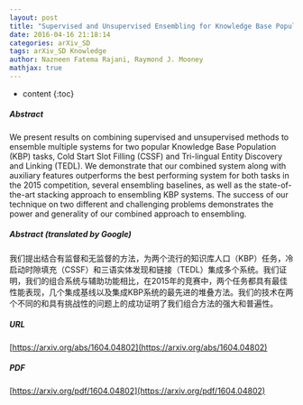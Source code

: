 ```yaml
---
layout: post
title: "Supervised and Unsupervised Ensembling for Knowledge Base Population"
date: 2016-04-16 21:18:14
categories: arXiv_SD
tags: arXiv_SD Knowledge
author: Nazneen Fatema Rajani, Raymond J. Mooney
mathjax: true
---
```


* content
{:toc}

##### Abstract
We present results on combining supervised and unsupervised methods to ensemble multiple systems for two popular Knowledge Base Population (KBP) tasks, Cold Start Slot Filling (CSSF) and Tri-lingual Entity Discovery and Linking (TEDL). We demonstrate that our combined system along with auxiliary features outperforms the best performing system for both tasks in the 2015 competition, several ensembling baselines, as well as the state-of-the-art stacking approach to ensembling KBP systems. The success of our technique on two different and challenging problems demonstrates the power and generality of our combined approach to ensembling.

##### Abstract (translated by Google)
我们提出结合有监督和无监督的方法，为两个流行的知识库人口（KBP）任务，冷启动时隙填充（CSSF）和三语实体发现和链接（TEDL）集成多个系统。我们证明，我们的组合系统与辅助功能相比，在2015年的竞赛中，两个任务都具有最佳性能表现，几个集成基线以及集成KBP系统的最先进的堆叠方法。我们的技术在两个不同的和具有挑战性的问题上的成功证明了我们组合方法的强大和普遍性。

##### URL
[https://arxiv.org/abs/1604.04802](https://arxiv.org/abs/1604.04802)

##### PDF
[https://arxiv.org/pdf/1604.04802](https://arxiv.org/pdf/1604.04802)

